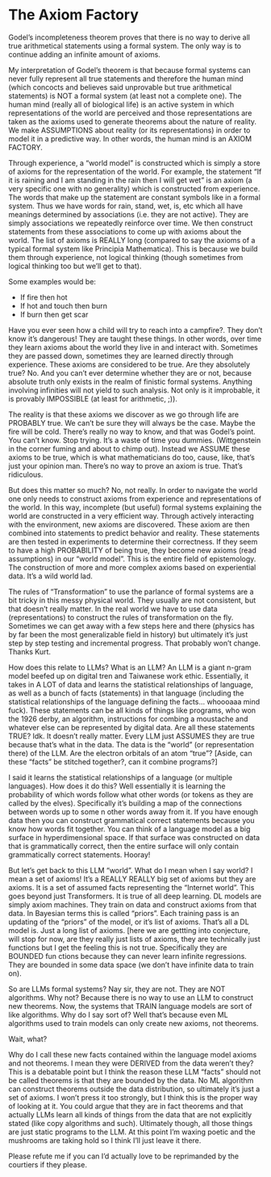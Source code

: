 # The Axiom Factory

Godel’s incompleteness theorem proves that there is no way to derive all true arithmetical statements using a formal system.  The only way is to continue adding an infinite amount of axioms.

My interpretation of Godel’s theorem is that because formal systems can never fully represent all true statements and therefore the human mind (which concocts and believes said unprovable but true arithmetical statements) is NOT a formal system (at least not a complete one).  The human mind (really all of biological life) is an active system in which representations of the world are perceived and those representations are taken as the axioms used to generate theorems about the nature of reality.   We make ASSUMPTIONS about reality (or its representations) in order to model it in a predictive way. In other words, the human mind is an AXIOM FACTORY.

Through experience, a “world model” is constructed which is simply a store of axioms for the representation of the world.  For example, the statement
“If it is raining and I am standing in the rain then I will get wet” 
is an axiom (a very specific one with no generality) which is constructed from experience.  The words that make up the statement are constant symbols like in a formal system.  Thus we have words for rain, stand, wet, is, etc which all have meanings determined by associations (i.e. they are not active).  They are simply associations we repeatedly reinforce over time.  We then construct statements from these associations to come up with axioms about the world.  The list of axioms is REALLY long (compared to say the axioms of a typical formal system like Principia Mathematica).  This is because we build them through experience, not logical thinking (though sometimes from logical thinking too but we’ll get to that).

Some examples would be:
- If fire then hot
- If hot and touch then burn
- If burn then get scar

Have you ever seen how a child will try to reach into a campfire?.  They don’t know it’s dangerous!  They are taught these things.  In other words, over time they learn axioms about the world they live in and interact with.  Sometimes they are passed down, sometimes they are learned directly through experience.  These axioms are considered to be true.  Are they absolutely true? No.  And you can’t ever determine whether they are or not, because absolute truth only exists in the realm of finistic formal systems.  Anything involving infinities will not yield to such analysis.  Not only is it improbable, it is provably IMPOSSIBLE (at least for arithmetic, ;)).  

The reality is that these axioms we discover as we go through life are PROBABLY true.  We can’t be sure they will always be the case.  Maybe the fire will be cold.  There’s really no way to know, and that was Godel’s point.  You can’t know. Stop trying.  It’s a waste of time you dummies. (Wittgenstein in the corner fuming and about to chimp out).  Instead we ASSUME these axioms to be true, which is what mathematicians do too, cause, like, that’s just your opinion man.  There’s no way to prove an axiom is true.  That’s ridiculous.

But does this matter so much? No, not really.  In order to navigate the world one only needs to construct axioms from experience and representations of the world.  In this way, incomplete (but useful) formal systems explaining the world are constructed in a very efficient way.  Through actively interacting with the environment, new axioms are discovered.  These axiom are then combined into statements to predict behavior and reality.   These statements are then tested in experiments to determine their correctness.  If they seem to have a high PROBABILITY of being true, they become new axioms (read assumptions) in our “world model”.  This is the entire field of epistemology.  The construction of more and more complex axioms based on experiential data.  It’s a wild world lad.

The rules of “Transformation” to use the parlance of formal systems are a bit tricky in this messy physical world.  They usually are not consistent, but that doesn’t really matter.  In the real world we have to use data (representations) to construct the rules of transformation on the fly.  Sometimes we can get away with a few steps here and there (physics has by far been the most generalizable field in history) but ultimately it’s just step by step testing and incremental progress.  That probably won’t change.  Thanks Kurt.

How does this relate to LLMs?  What is an LLM?  An LLM is a giant n-gram model beefed up on digital tren and Taiwanese work ethic.  Essentially, it takes in A LOT of data and learns the statistical relationships of language, as well as a bunch of facts (statements) in that language (including the statistical relationships of the language defining the facts…  whoooaaa mind fuck).  These statements can be all kinds of things like programs, who won the 1926 derby, an algorithm, instructions for combing a moustache and whatever else can be represented by digital data.  Are all these statements TRUE? Idk.  It doesn’t really matter.  Every LLM just ASSUMES they are true because that’s what in the data.  The data is the “world” (or representation there) of the LLM.  Are the electron orbitals of an atom “true”?  [Aside, can these “facts” be stitched together?, can it combine programs?]

I said it learns the statistical relationships of a language (or multiple languages).  How does it do this?  Well essentially it is learning the probability of which words follow what other words (or tokens as they are called by the elves).  Specifically it’s building a map of the connections between words up to some n other words away from it. If you have enough data then you can construct grammatical correct statements because you know how words fit together.  You can think of a language model as a big surface in hyperdimensional space.  If that surface was constructed on data that is grammatically correct, then the entire surface will only contain grammatically correct statements.  Hooray!

But let’s get back to this LLM “world”.  What do I mean when I say world?  I mean a set of axioms!  It’s a REALLY REALLY big set of axioms but they are axioms.  It is a set of assumed facts representing the “Internet world”.   This goes beyond just Transformers.  It is true of all deep learning.  DL models are simply axiom machines.  They train on data and construct axioms from that data.  In Bayesian terms this is called “priors”.  Each training pass is an updating of the “priors” of the model, or it’s list of axioms.  That’s all a DL model is.  Just a long list of axioms.  [here we are gettting into conjecture, will stop for now, are they really just lists of axioms, they are technically just functions but I get the feeling this is not true.  Specifically they are BOUNDED fun ctions because they can never learn infinite regressions.  They are bounded in some data space (we don’t have infinite data to train on).

So are LLMs formal systems? Nay sir, they are not.  They are NOT algorithms.  Why not?  Because there is no way to use an LLM to construct new theorems.   Now, the systems that TRAIN language models are sort of like algorithms.  Why do I say sort of?  Well that’s because even ML algorithms used to train models can only create new axioms, not theorems.  

Wait, what?

Why do I call these new facts contained within the language model axioms and not theorems.  I mean they were DERIVED from the data weren’t they?  This is a debatable point but I think the reason these LLM “facts” should not be called theorems is that they are bounded by the data.  No ML algorithm can construct theorems outside the data distribution, so ultimately it’s just a set of axioms.  I won’t press it too strongly, but I think this is the proper way of looking at it.  You could argue that they are in fact theorems and that actually LLMs learn all kinds of things from the data that are not explicitly stated (like copy algorithms and such).  Ultimately though, all those things are just static programs to the LLM.   At this point I’m waxing poetic and the mushrooms are taking hold so I think I’ll just leave it there.  

Please refute me if you can I’d actually love to be reprimanded by the courtiers if they please.
